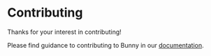 # Contributing

Thanks for your interest in contributing!

Please find guidance to contributing to Bunny in our [documentation](https://health-informatics-uon.github.io/hutch/contributing).
